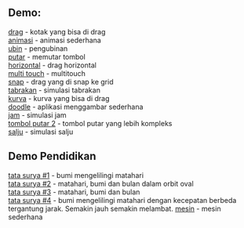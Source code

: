 ## Demo:

<a href="https://forkhub.github.io/blitz_edu/demo/drag.html">drag</a> - kotak yang bisa di drag    
<a href="https://forkhub.github.io/blitz_edu/demo/expl.html">animasi</a> - animasi sederhana  
<a href="https://forkhub.github.io/blitz_edu/demo/tile.html">ubin</a> - pengubinan  
<a href="https://forkhub.github.io/blitz_edu/demo/knob02.html">putar</a> - memutar tombol  
<a href="https://forkhub.github.io/blitz_edu/demo/dasar_hor.html">horizontal</a> - drag horizontal  
<a href="https://forkhub.github.io/blitz_edu/demo/dasar_multiple.html">multi touch</a>  - multitouch  
<a href="https://forkhub.github.io/blitz_edu/demo/dasar_snap.html">snap</a>  - drag yang di snap ke grid  
[tabrakan](https://forkhub.github.io/blitz_edu/demo/collision.html) - simulasi tabrakan  
[kurva](https://forkhub.github.io/blitz_edu/demo/cth_kurva.html) - kurva yang bisa di drag   
[doodle](https://forkhub.github.io/blitz_edu/demo/doodle.html) - aplikasi menggambar sederhana  
[jam](https://forkhub.github.io/blitz_edu/demo/jam.html) - simulasi jam    
[tombol putar 2](https://forkhub.github.io/blitz_edu/demo/knob.html) - tombol putar yang lebih kompleks  
[salju](https://forkhub.github.io/blitz_edu/demo/salju.html) - simulasi salju  

## Demo Pendidikan
[tata surya #1](https://forkhub.github.io/blitz_edu/demo/orbit.html) - bumi mengelilingi matahari  
[tata surya #2](https://forkhub.github.io/blitz_edu/demo/orbit_oval.html) - matahari, bumi dan bulan dalam orbit oval  
[tata surya #3](https://forkhub.github.io/blitz_edu/demo/orbit_mbb.html) - matahari, bumi dan bulan  
[tata surya #4](https://forkhub.github.io/blitz_edu/demo/orbit_04.html) - bumi mengelilingi matahari dengan kecepatan berbeda tergantung jarak. Semakin jauh semakin melambat. 
[mesin](https://forkhub.github.io/blitz_edu/demo/mesin.html) - mesin sederhana




